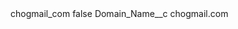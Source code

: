 <?xml version="1.0" encoding="UTF-8"?>
<CustomMetadata xmlns="http://soap.sforce.com/2006/04/metadata" xmlns:xsi="http://www.w3.org/2001/XMLSchema-instance" xmlns:xsd="http://www.w3.org/2001/XMLSchema">
    <label>chogmail_com</label>
    <protected>false</protected>
    <values>
        <field>Domain_Name__c</field>
        <value xsi:type="xsd:string">chogmail.com</value>
    </values>
</CustomMetadata>
